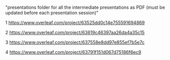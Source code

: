 "presentations folder for all the intermediate presentations as PDF (must be updated before each presentation session)"

1 https://www.overleaf.com/project/63525dd0c14e755591694869

2 https://www.overleaf.com/project/63619c46397aa26da4a35c15

3 https://www.overleaf.com/project/637558e8dd97e855ef7b5e7c

4 https://www.overleaf.com/project/63791f151d067d75186f6ec9

